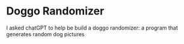 # Doggo Randomizer
I asked chatGPT to help be build a doggo randomizer: a program that generates random dog pictures
